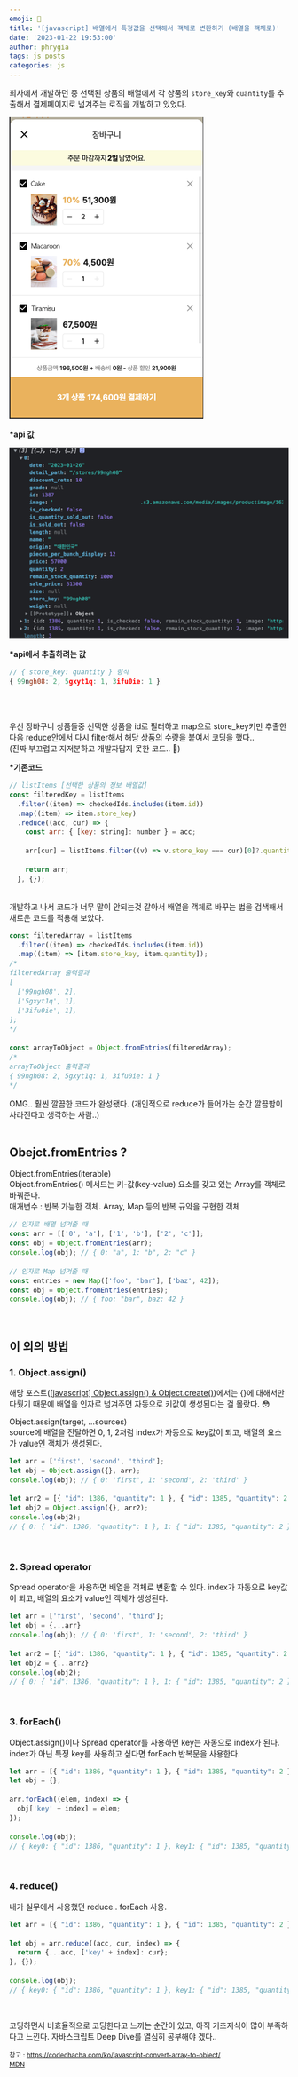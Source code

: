 ```yaml
---
emoji: 📓
title: '[javascript] 배열에서 특정값을 선택해서 객체로 변환하기 (배열을 객체로)'
date: '2023-01-22 19:53:00'
author: phrygia
tags: js posts
categories: js
---
```


회사에서 개발하던 중 선택된 상품의 배열에서 각 상품의 `store_key`와 `quantity`를 추출해서 결제페이지로 넘겨주는 로직을 개발하고 있었다.

<div style="max-width: 350px">

![장바구니](img/2023-01-22.jpg)

</div>

**\*api 값**

![api](img/2023-01-22-1.jpg)

**\*api에서 추출하려는 값**

```js
// { store_key: quantity } 형식
{ 99ngh08: 2, 5gxyt1q: 1, 3ifu0ie: 1 }
```

<br><br>

우선 장바구니 상품들중 선택한 상품을 id로 필터하고 map으로 store_key키만 추출한 다음 reduce안에서 다시 filter해서 해당 상품의 수량을 붙여서 코딩을 했다..<br>
(진짜 부끄럽고 지저분하고 개발자답지 못한 코드.. 🤪)

**\*기존코드**

```js
// listItems [선택한 상품의 정보 배열값]
const filteredKey = listItems
  .filter((item) => checkedIds.includes(item.id))
  .map((item) => item.store_key)
  .reduce((acc, cur) => {
    const arr: { [key: string]: number } = acc;

    arr[cur] = listItems.filter((v) => v.store_key === cur)[0]?.quantity;

    return arr;
  }, {});
```

<br>
개발하고 나서 코드가 너무 말이 안되는것 같아서 배열을 객체로 바꾸는 법을 검색해서 새로운 코드를 적용해 보았다.

```js
const filteredArray = listItems
  .filter((item) => checkedIds.includes(item.id))
  .map((item) => [item.store_key, item.quantity]);
/*
filteredArray 출력결과
[
  ['99ngh08', 2],
  ['5gxyt1q', 1],
  ['3ifu0ie', 1],
];
*/

const arrayToObject = Object.fromEntries(filteredArray);
/*
arrayToObject 출력결과
{ 99ngh08: 2, 5gxyt1q: 1, 3ifu0ie: 1 }
*/
```

OMG.. 훨씬 깔끔한 코드가 완성됐다. (개인적으로 reduce가 들어가는 순간 깔끔함이 사라진다고 생각하는 사람..) <br><br>

## Obejct.fromEntries ?

<div class="blockquote">
    Object.fromEntries(iterable)
</div>  
Object.fromEntries() 메서드는 키-값(key-value) 요소를 갖고 있는 Array를 객체로 바꿔준다. <br>
매개변수 : 반복 가능한 객체. Array, Map 등의 반복 규약을 구현한 객체

```js
// 인자로 배열 넘겨줄 때
const arr = [['0', 'a'], ['1', 'b'], ['2', 'c']];
const obj = Object.fromEntries(arr);
console.log(obj); // { 0: "a", 1: "b", 2: "c" }

// 인자로 Map 넘겨줄 때
const entries = new Map(['foo', 'bar'], ['baz', 42]);
const obj = Object.fromEntries(entries);
console.log(obj); // { foo: "bar", baz: 42 }
```

<br>

## 이 외의 방법

### 1. Object.assign()
해당 포스트(<a href="https://phrygia.github.io/js/2021-09-21-object/" target="_blank">[javascript] Object.assign() & Object.create()</a>)에서는 {}에 대해서만 다뤘기 때문에 배열을 인자로 넘겨주면 자동으로 키값이 생성된다는 걸 몰랐다. 😳 <br>

<div class="blockquote">
    Object.assign(target, ...sources)
</div>  
source에 배열을 전달하면 0, 1, 2처럼 index가 자동으로 key값이 되고, 배열의 요소가 value인 객체가 생성된다.

```js
let arr = ['first', 'second', 'third'];
let obj = Object.assign({}, arr);
console.log(obj); // { 0: 'first', 1: 'second', 2: 'third' }

let arr2 = [{ "id": 1386, "quantity": 1 }, { "id": 1385, "quantity": 2 }];
let obj2 = Object.assign({}, arr2);
console.log(obj2); 
// { 0: { "id": 1386, "quantity": 1 }, 1: { "id": 1385, "quantity": 2 } }
```

<br>

### 2. Spread operator
Spread operator을 사용하면 배열을 객체로 변환할 수 있다. index가 자동으로 key값이 되고, 배열의 요소가 value인 객체가 생성된다.

```js
let arr = ['first', 'second', 'third'];
let obj = {...arr}
console.log(obj); // { 0: 'first', 1: 'second', 2: 'third' }

let arr2 = [{ "id": 1386, "quantity": 1 }, { "id": 1385, "quantity": 2 }];
let obj2 = {...arr2}
console.log(obj2); 
// { 0: { "id": 1386, "quantity": 1 }, 1: { "id": 1385, "quantity": 2 } }
```
<br>

### 3. forEach()
Object.assign()이나 Spread operator를 사용하면 key는 자동으로 index가 된다. index가 아닌 특정 key를 사용하고 싶다면 forEach 반복문을 사용한다.
```js
let arr = [{ "id": 1386, "quantity": 1 }, { "id": 1385, "quantity": 2 }];
let obj = {};

arr.forEach((elem, index) => {
  obj['key' + index] = elem;
});

console.log(obj);
// { key0: { "id": 1386, "quantity": 1 }, key1: { "id": 1385, "quantity": 2 } }

```
<br>

### 4. reduce()
내가 실무에서 사용했던 reduce.. forEach 사용.
```js
let arr = [{ "id": 1386, "quantity": 1 }, { "id": 1385, "quantity": 2 }];

let obj = arr.reduce((acc, cur, index) => {
  return {...acc, ['key' + index]: cur};
}, {});

console.log(obj);
// { key0: { "id": 1386, "quantity": 1 }, key1: { "id": 1385, "quantity": 2 } }
```
<br>

코딩하면서 비효율적으로 코딩한다고 느끼는 순간이 있고, 아직 기초지식이 많이 부족하다고 느낀다. 자바스크립트 Deep Dive를 열심히 공부해야 겠다..

<small class="from add">참고 : <a href="https://codechacha.com/ko/javascript-convert-array-to-object/" target="_blank">https://codechacha.com/ko/javascript-convert-array-to-object/</a><br>
<a href="https://developer.mozilla.org/ko/docs/Web/JavaScript/Reference/Global_Objects/Object/fromEntries" target="_blank">MDN</a>
</small><br>
